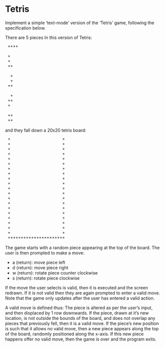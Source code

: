 # Tetris

<p>Implement a simple ‘text-mode’ version of the ‘Tetris’ game, following the specification below.<p>

<p>There are 5 pieces In this version of Tetris:<p>
  
<pre>
 ****

 *
 *
 **

  *
  *
 **

  *
 **
 *

 **
 **
</pre>

<p>and they fall down a 20x20 tetris board:</p>

<pre>
 *                    *
 *                    *
 *                    *
 *                    *
 *                    *
 *                    *
 *                    *
 *                    *
 *                    *
 *                    *
 *                    *
 *                    *
 *                    *
 *                    *
 *                    *
 *                    *
 *                    *
 *                    *
 *                    *
 *                    *
 **********************
</pre>

<p>The game starts with a random piece appearing at the top of the board. The user is then prompted to make a move:</p>

- a (return): move piece left
- d (return): move piece right
- w (return): rotate piece counter clockwise
- s (return): rotate piece clockwise

<p>If the move the user selects is valid, then it is executed and the screen redrawn. If it is not valid then they are again prompted to enter a valid move. Note that the game only updates after the user has entered a valid action.</p>

<p>A valid move is defined thus: The piece is altered as per the user’s input, and then displaced by 1 row downwards. If the piece, drawn at it’s new location, is not outside the bounds of the board, and does not overlap any pieces that previously fell, then it is a valid move. If the piece’s new position is such that it allows no valid move, then a new piece appears along the top of the board, randomly positioned along the x-axis. If this new piece happens offer no valid move, then the game is over and the program exits.</p>
